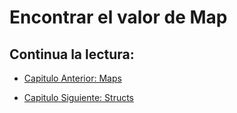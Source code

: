 # Encontrar el valor de Map

## Continua la lectura:

- [Capitulo Anterior: Maps](./../34_Maps)

- [Capitulo Siguiente: Structs](./../36_Structs)
